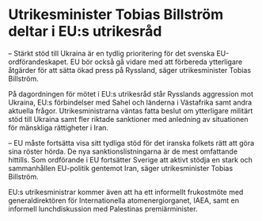 # Utrikesminister Tobias Billström deltar i EU:s utrikesråd

– Stärkt stöd till Ukraina är en tydlig prioritering för det svenska EU\-ordförandeskapet. EU bör också gå vidare med att förbereda ytterligare åtgärder för att sätta ökad press på Ryssland, säger utrikesminister Tobias Billström.

På dagordningen för mötet i EU:s utrikesråd står Rysslands aggression mot Ukraina, EU:s förbindelser med Sahel och länderna i Västafrika samt andra aktuella frågor. Utrikesministrarna väntas fatta beslut om ytterligare militärt stöd till Ukraina samt fler riktade sanktioner med anledning av situationen för mänskliga rättigheter i Iran.

– EU måste fortsätta visa sitt tydliga stöd för det iranska folkets rätt att göra sina röster hörda. De nya sanktionslistningarna är de mest omfattande hittills. Som ordförande i EU fortsätter Sverige att aktivt stödja en stark och sammanhållen EU\-politik gentemot Iran, säger utrikesminister Tobias Billström.

EU:s utrikesministrar kommer även att ha ett informellt frukostmöte med generaldirektören för Internationella atomenergiorganet, IAEA, samt en informell lunchdiskussion med Palestinas premiärminister.
